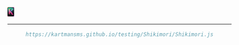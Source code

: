 
<div align="centr">
    <img alt="Homepage" src="image/IMG.PNG" width="3%" />
</div>
<hr>
<div align="center">

```bibtex
https://kartmansms.github.io/testing/Shikimori/Shikimori.js
```
